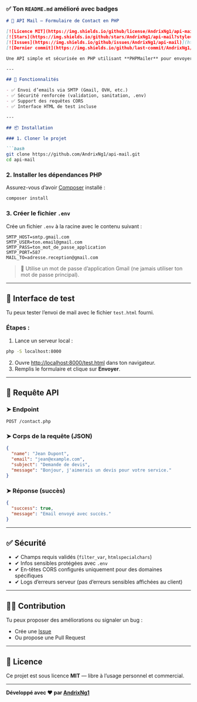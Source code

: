 ### ✅ Ton `README.md` amélioré avec badges

````markdown
# 📨 API Mail – Formulaire de Contact en PHP

[![Licence MIT](https://img.shields.io/github/license/AndrixNg1/api-mail)](LICENSE)
[![Stars](https://img.shields.io/github/stars/AndrixNg1/api-mail?style=social)](https://github.com/AndrixNg1/api-mail/stargazers)
[![Issues](https://img.shields.io/github/issues/AndrixNg1/api-mail)](https://github.com/AndrixNg1/api-mail/issues)
[![Dernier commit](https://img.shields.io/github/last-commit/AndrixNg1/api-mail)](https://github.com/AndrixNg1/api-mail/commits/main)

Une API simple et sécurisée en PHP utilisant **PHPMailer** pour envoyer des emails depuis un formulaire de contact. Idéal pour les portfolios, sites vitrines ou tout projet statique souhaitant une solution d'envoi d'email sans backend complexe.

---

## 🚀 Fonctionnalités

- ✅ Envoi d’emails via SMTP (Gmail, OVH, etc.)
- ✅ Sécurité renforcée (validation, sanitation, .env)
- ✅ Support des requêtes CORS
- ✅ Interface HTML de test incluse

---

## 📦 Installation

### 1. Cloner le projet

```bash
git clone https://github.com/AndrixNg1/api-mail.git
cd api-mail
````

### 2. Installer les dépendances PHP

Assurez-vous d’avoir [Composer](https://getcomposer.org/) installé :

```bash
composer install
```

### 3. Créer le fichier `.env`

Crée un fichier `.env` à la racine avec le contenu suivant :

```env
SMTP_HOST=smtp.gmail.com
SMTP_USER=ton.email@gmail.com
SMTP_PASS=ton_mot_de_passe_application
SMTP_PORT=587
MAIL_TO=adresse.reception@gmail.com
```

> 🔐 Utilise un mot de passe d’application Gmail (ne jamais utiliser ton mot de passe principal).

---

## 🧪 Interface de test

Tu peux tester l’envoi de mail avec le fichier `test.html` fourni.

### Étapes :

1. Lance un serveur local :

```bash
php -S localhost:8000
```

2. Ouvre [http://localhost:8000/test.html](http://localhost:8000/test.html) dans ton navigateur.
3. Remplis le formulaire et clique sur **Envoyer**.

---

## 📡 Requête API

### ➤ Endpoint

```
POST /contact.php
```

### ➤ Corps de la requête (JSON)

```json
{
  "name": "Jean Dupont",
  "email": "jean@example.com",
  "subject": "Demande de devis",
  "message": "Bonjour, j'aimerais un devis pour votre service."
}
```

### ➤ Réponse (succès)

```json
{
  "success": true,
  "message": "Email envoyé avec succès."
}
```

---

## ✅ Sécurité

* ✔ Champs requis validés (`filter_var`, `htmlspecialchars`)
* ✔ Infos sensibles protégées avec `.env`
* ✔ En-têtes CORS configurés uniquement pour des domaines spécifiques
* ✔ Logs d’erreurs serveur (pas d’erreurs sensibles affichées au client)

---

## 🙋‍♂️ Contribution

Tu peux proposer des améliorations ou signaler un bug :

* Crée une [Issue](https://github.com/AndrixNg1/api-mail/issues)
* Ou propose une Pull Request

---

## 📄 Licence

Ce projet est sous licence **MIT** — libre à l’usage personnel et commercial.

---

**Développé avec ❤️ par [AndrixNg1](https://github.com/AndrixNg1)**

```